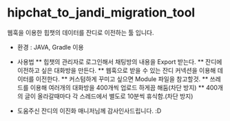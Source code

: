 # hipchat_to_jandi_migration_tool

웹훅을 이용한 힙챗의 데이터를 잔디로 이전하는 툴 입니다.

* 환경 : JAVA, Gradle 이용
* 사용법
** 힙챗의 관리자로 로그인해서 채팅방의 내용을 Export 받는다.
** 잔디에 이전하고 싶은 대화방을 만든다.
** 웹훅으로 받을 수 있는 잔디 커넥션을 이용해 데이터를 이전한다.
** 커스텀하게 꾸미고 싶으면 Module 파일을 참고할것.
** 쓰레드를 이용해 여러개의 대화방을 400개씩 업로드 하게끔 해둠(차단 방지)
** 400개의 글이 올라갈때마다 각 스레드에서 별도로 10분씩 휴식함.(차단 방지)

* 도움주신 잔디의 이진화 매니저님께 감사인사드립니다. :D
